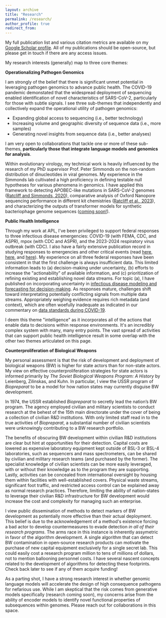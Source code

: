 ```yaml
---
layout: archive
title: "Research"
permalink: /research/
author_profile: true
redirect_from:
---
```

My full publication list and various citation metrics are available on my [Google Scholar profile](https://scholar.google.com/citations?user=1CIn2dYAAAAJ&hl=en). All of my publications should be open-source, but please get in touch if there are any access issues. 

My research interests (generally) map to three core themes:

**Operationalizing Pathogen Genomics**

I am strongly of the belief that there is significant unmet potential in leveraging pathogen genomics to advance public health. The COVID-19 pandemic demonstated that the widespread deployment of sequencing enabled identification of novel characteristics of SARS-CoV-2, particularly for those with subtle signals. I see three sub-themes that independently and collectively expand the operational utility of pathogen genomics:

* Expanding global access to sequencing (i.e., better technology)
* Increasing volume and geographic diversity of sequence data (i.e., more samples)
* Generating novel insights from sequence data (i.e., better analyses)

I am very open to collaborations that tackle one or more of these sub-themes, **particularly those that integrate language models and genomics for analysis**.

Within evolutionary virology, my technical work is heavily influenced by the research of my PhD supervisor Prof. Peter Simmonds on the non-random distribution of dinucleotides in viral genomes. My experience in the Simmonds lab cultivated a high proficiency in defining testable null hypotheses for various phenomena in genomics. I have applied this framework to detecting APOBEC-like mutations in SARS-CoV-2 genomes ([Ratcliff and Simmonds, 2020](https://www.sciencedirect.com/science/article/pii/S0042682220302658?via%3Dihub)), comparative analysis of Oxford Nanopore sequencing performance in different kit chemistries ([Ratcliff et al., 2023](https://www.biorxiv.org/content/10.1101/2023.09.30.560331v1)), and characterizing the outputs of transformer models for synthetic bacteriophage genome sequences ([coming soon!](link)).

**Public Health Intelligence**

Through my work at APL, I've been privileged to support federal responses to three infectious disease emergencies: COVID-19 (with FEMA, CDC, and ASPR), mpox (with CDC and ASPR), and the 2023-2024 respiratory virus outbreak (with CDC). I also have a fairly extensive publication record in studying responses to emergencies and other critical events (read [here](https://www.cambridge.org/core/journals/disaster-medicine-and-public-health-preparedness/article/abs/use-of-big-data-and-information-and-communications-technology-in-disasters-an-integrative-review/23B2807AE283BB7A7FDB4BE48DD01058), [here](https://www.cambridge.org/core/journals/disaster-medicine-and-public-health-preparedness/article/technologies-enabling-situational-awareness-during-disaster-response-a-systematic-review/4B303623ECEF3F0413C68F1462DFC00F), and [here](https://apps.dtic.mil/sti/trecms/pdf/AD1143415.pdf)). My experience on all three federal responses have been consistent in that the first challenge is always insufficient data. This limited information leads to (a) decision-making under uncertainty, (b) efforts to increase the "actionability" of available information, and (c) prioritization of refining existing and establishing novel data streams. For topic (a), I have published on incorporating uncertainty in [infectious disease modeling and forecasting for decision-making](https://www.liebertpub.com/doi/full/10.1089/hs.2023.0033). As responses mature, challenges shift toward interpretating potentially conflicting signals from multiple data streams. Appropriately weighing evidence requires rich metadata (and context), which are often woefully inadequate as indicated in our commentary on [data standards during COVID-19](https://www.thelancet.com/journals/laninf/article/PIIS1473-3099(20)30635-6/fulltext).

I deem this theme "intelligence" as it incorporates all of the actions that enable data to decisions within response environments. It's an incredibly complex system with many, many entry points. The vast spread of activities that can support public health intelligence result in some overlap with the other two themes articulated on this page.

**Counterproliferation of Biological Weapons**

My personal assessment is that the risk of development and deployment of biological weapons (BW) is higher for state actors than for non-state actors. My view on effective counterproliferation strategies for state actors is informed primarily by *The Soviet Biological Weapons Program: A History* by Leienberg, Zilinskas, and Kuhn. In particular, I view the USSR program of *Biopreparat* to be a model for how nation states may currently disguise BW development.

In 1974, the USSR established *Biopreparat* to secretly lead the nation’s BW program. The agency employed civilian and military scientists to conduct research at the behest of the 15th main directorate under the cover of being a collection of civilian R&D institutions. With only limited staff read in to the true activities of *Biopreparat*, a substantial number of civilian scientists were unknowingly contributing to a BW research portfolio. 

The benefits of obscuring BW development within civilian R&D institutions are clear but hint at opportunities for their detection. Capital costs are lowered as expensive laboratory equipment kept outside of BSL-3 or BSL-4 laboratories, such as sequencers and mass spectrometers, can be shared by civilian and military research teams (and purchased by the former). The specialist knowledge of civilian scientists can be more easily leveraged, with or without their knowledge as to the program they are supporting. Lastly, activities can be concealed from international oversight by housing them within facilities with well-established covers. Physical waste streams, significant foot traffic, and restricted access control can be explained away as normal research practices. Therefore, limiting the ability of nation-states to leverage their civilian R&D infrastructure for BW development would increase the cost and complexity for managing such an enterprise. 

I view public dissemination of methods to detect markers of BW development as potentially more effective than their actual deployment. This belief is due to the acknowledgement of a method's existence forcing a bad actor to develop countermeasures to evade detection *in all of their research programs*. The arms race in this instance is inherently assymetric in favor of the algorithm development. A single algorithm that can detect BW contamination in open-source research products can motivate the purchase of new capital equipment exclusively for a single secret lab. This could easily cost a research program million to tens of millions of dollars, not to mention ballooning personnel costs. I have several nascent concepts related to the development of algorithms for detecting these footprints. Check back later to see if any of them acquire funding!

As a parting shot, I have a strong research interest in whether genomic language models will accelerate the design of high consequence pathogens for nefarious use. While I am skeptical that the risk comes from generative models specifically (research coming soon), my concerns arise from the ability of encoder models to identify novel functional properties of subsequences within genomes. Please reach out for collaborations in this space.